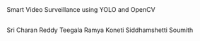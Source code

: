 ##
Smart Video Surveillance using YOLO and OpenCV

##
Sri Charan Reddy Teegala
Ramya Koneti
Siddhamshetti Soumith
